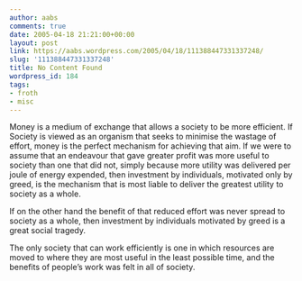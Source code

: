 ```yaml
---
author: aabs
comments: true
date: 2005-04-18 21:21:00+00:00
layout: post
link: https://aabs.wordpress.com/2005/04/18/111388447331337248/
slug: '111388447331337248'
title: No Content Found
wordpress_id: 184
tags:
- froth
- misc
---
```


Money is a medium of exchange that allows a society to be more efficient. If Society is viewed as an organism that seeks to minimise the wastage of effort, money is the perfect mechanism for achieving that aim. If we were to assume that an endeavour that gave greater profit was more useful to society than one that did not, simply because more utility was delivered per joule of energy expended, then investment by individuals, motivated only by greed, is the mechanism that is most liable to deliver the greatest utility to society as a whole.

If on the other hand the benefit of that reduced effort was never spread to society as a whole, then investment by individuals motivated by greed is a great social tragedy.

The only society that can work efficiently is one in which resources are moved to where they are most useful in the least possible time, and the benefits of people’s work was felt in all of society.
